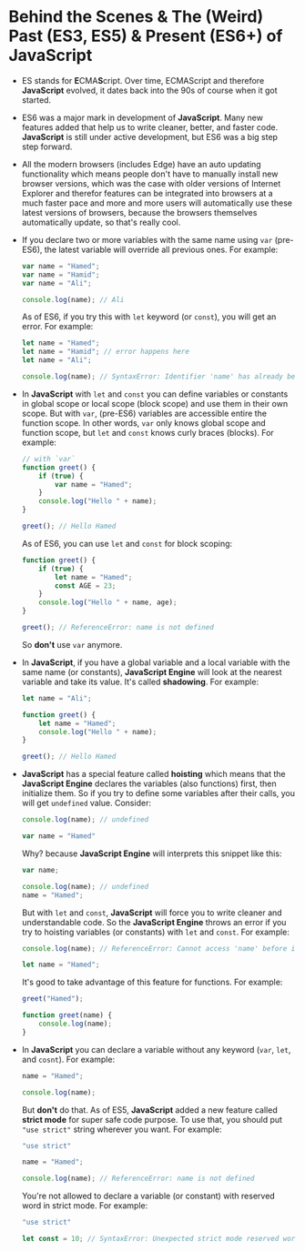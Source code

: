 # Behind the Scenes & The (Weird) Past (ES3, ES5) & Present (ES6+) of JavaScript

- ES stands for **E**CMA**S**cript. Over time, ECMAScript and therefore **JavaScript** evolved, it dates back into the 90s of course when it got started.
- ES6 was a major mark in development of **JavaScript**. Many new features added that help us to write cleaner, better, and faster code. **JavaScript** is still under active development, but ES6 was a big step step forward.
- All the modern browsers (includes Edge) have an auto updating functionality which means people don't have to manually install new browser versions, which was the case with older versions of Internet Explorer and therefor features can be integrated into browsers at a much faster pace and more and more users will automatically use these latest versions of browsers, because the browsers themselves automatically update, so that's really cool.
- If you declare two or more variables with the same name using `var` (pre-ES6), the latest variable will override all previous ones. For example:

    ```js
    var name = "Hamed";
    var name = "Hamid";
    var name = "Ali";

    console.log(name); // Ali
    ```

    As of ES6, if you try this with `let` keyword (or `const`), you will get an error. For example:

    ```js
    let name = "Hamed";
    let name = "Hamid"; // error happens here
    let name = "Ali";

    console.log(name); // SyntaxError: Identifier 'name' has already been declared
    ```

- In **JavaScript** with `let` and `const` you can define variables or constants in global scope or local scope (block scope) and use them in their own scope. But with `var`, (pre-ES6) variables are accessible entire the function scope. In other words, `var` only knows global scope and function scope, but `let` and `const` knows curly braces (blocks). For example:

    ```js
    // with `var`
    function greet() {
        if (true) {
            var name = "Hamed";
        }
        console.log("Hello " + name);
    }

    greet(); // Hello Hamed
    ```

    As of ES6, you can use `let` and `const` for block scoping:

    ```js
    function greet() {
        if (true) {
            let name = "Hamed";
            const AGE = 23;
        }
        console.log("Hello " + name, age);
    }

    greet(); // ReferenceError: name is not defined
    ```

    So **don't** use `var` anymore.

- In **JavaScript**, if you have a global variable and a local variable with the same name (or constants), **JavaScript Engine** will look at the nearest variable and take its value. It's called **shadowing**. For example:

    ```js
    let name = "Ali";

    function greet() {
        let name = "Hamed";
        console.log("Hello " + name);
    }

    greet(); // Hello Hamed
    ```

- **JavaScript** has a special feature called **hoisting** which means that the **JavaScript Engine** declares the variables (also functions) first, then initialize them. So if you try to define some variables after their calls, you will get `undefined` value. Consider:

    ```js
    console.log(name); // undefined

    var name = "Hamed"
    ```

    Why? because **JavaScript Engine** will interprets this snippet like this:

    ```js
    var name;

    console.log(name); // undefined
    name = "Hamed";
    ```

    But with `let` and `const`, **JavaScript** will force you to write cleaner and understandable code. So the **JavaScript Engine** throws an error if you try to hoisting variables (or constants) with `let` and `const`. For example:

    ```js
    console.log(name); // ReferenceError: Cannot access 'name' before initialization

    let name = "Hamed";
    ```

    It's good to take advantage of this feature for functions. For example:

    ```js
    greet("Hamed");

    function greet(name) {
        console.log(name);
    }
    ```

- In **JavaScript** you can declare a variable without any keyword (`var`, `let`, and `cosnt`). For example:

    ```js
    name = "Hamed";

    console.log(name);
    ```

    But **don't** do that. As of ES5, **JavaScript** added a new feature called **strict mode** for super safe code purpose. To use that, you should put `"use strict"` string wherever you want. For example:

    ```js
    "use strict"

    name = "Hamed";

    console.log(name); // ReferenceError: name is not defined
    ```

    You're not allowed to declare a variable (or constant) with reserved word in strict mode. For example:

    ```js
    "use strict"

    let const = 10; // SyntaxError: Unexpected strict mode reserved word
    ```
